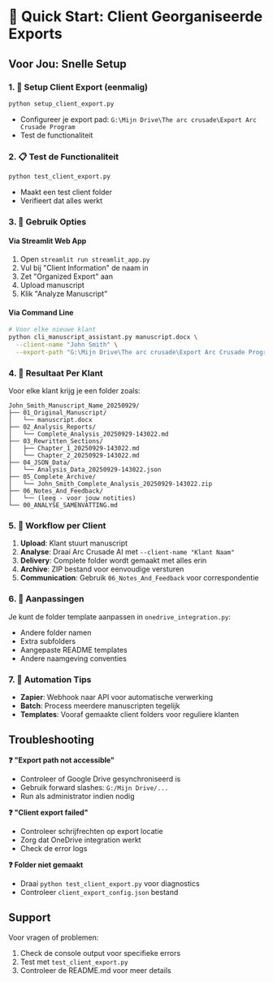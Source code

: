 # 🎯 Quick Start: Client Georganiseerde Exports

## Voor Jou: Snelle Setup

### 1. 🔧 Setup Client Export (eenmalig)
```bash
python setup_client_export.py
```
- Configureer je export pad: `G:\Mijn Drive\The arc crusade\Export Arc Crusade Program`
- Test de functionaliteit

### 2. 📋 Test de Functionaliteit
```bash
python test_client_export.py
```
- Maakt een test client folder
- Verifieert dat alles werkt

### 3. 🚀 Gebruik Opties

#### Via Streamlit Web App
1. Open `streamlit run streamlit_app.py`
2. Vul bij "Client Information" de naam in
3. Zet "Organized Export" aan
4. Upload manuscript
5. Klik "Analyze Manuscript"

#### Via Command Line
```bash
# Voor elke nieuwe klant
python cli_manuscript_assistant.py manuscript.docx \
  --client-name "John Smith" \
  --export-path "G:\Mijn Drive\The arc crusade\Export Arc Crusade Program"
```

### 4. 📁 Resultaat Per Klant

Voor elke klant krijg je een folder zoals:
```
John_Smith_Manuscript_Name_20250929/
├── 01_Original_Manuscript/
│   └── manuscript.docx
├── 02_Analysis_Reports/  
│   └── Complete_Analysis_20250929-143022.md
├── 03_Rewritten_Sections/
│   ├── Chapter_1_20250929-143022.md
│   └── Chapter_2_20250929-143022.md
├── 04_JSON_Data/
│   └── Analysis_Data_20250929-143022.json
├── 05_Complete_Archive/
│   └── John_Smith_Complete_Analysis_20250929-143022.zip
├── 06_Notes_And_Feedback/
│   └── (leeg - voor jouw notities)
└── 00_ANALYSE_SAMENVATTING.md
```

### 5. 💼 Workflow per Client

1. **Upload**: Klant stuurt manuscript
2. **Analyse**: Draai Arc Crusade AI met `--client-name "Klant Naam"`
3. **Delivery**: Complete folder wordt gemaakt met alles erin
4. **Archive**: ZIP bestand voor eenvoudige versturen
5. **Communication**: Gebruik `06_Notes_And_Feedback` voor correspondentie

### 6. 🎨 Aanpassingen

Je kunt de folder template aanpassen in `onedrive_integration.py`:
- Andere folder namen
- Extra subfolders
- Aangepaste README templates
- Andere naamgeving conventies

### 7. 🔄 Automation Tips

- **Zapier**: Webhook naar API voor automatische verwerking
- **Batch**: Process meerdere manuscripten tegelijk
- **Templates**: Vooraf gemaakte client folders voor reguliere klanten

## Troubleshooting

**❓ "Export path not accessible"**
- Controleer of Google Drive gesynchroniseerd is
- Gebruik forward slashes: `G:/Mijn Drive/...` 
- Run als administrator indien nodig

**❓ "Client export failed"**
- Controleer schrijfrechten op export locatie
- Zorg dat OneDrive integration werkt
- Check de error logs

**❓ Folder niet gemaakt**
- Draai `python test_client_export.py` voor diagnostics
- Controleer `client_export_config.json` bestand

## Support

Voor vragen of problemen:
1. Check de console output voor specifieke errors
2. Test met `test_client_export.py`
3. Controleer de README.md voor meer details
